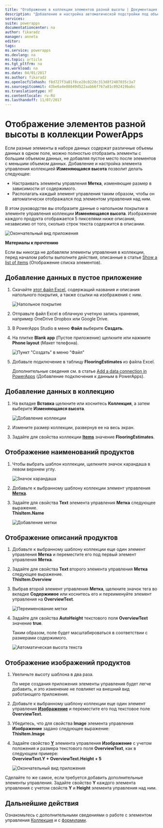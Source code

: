 ```yaml
---
title: "Отображение в коллекции элементов разной высоты | Документация Майкрософт"
description: "Добавление и настройка автоматической подстройки под объем содержимого каждого элемента коллекции с изменяющейся высотой"
services: 
suite: powerapps
documentationcenter: na
author: fikaradz
manager: anneta
editor: 
tags: 
ms.service: powerapps
ms.devlang: na
ms.topic: article
ms.tgt_pltfrm: na
ms.workload: na
ms.date: 04/01/2017
ms.author: fikaradz
ms.openlocfilehash: f8d727f3a81f8ce20c0220c313d8f2407035c3a7
ms.sourcegitcommit: 43be6a4e08849d522aabb6f767a81c092419babc
ms.translationtype: HT
ms.contentlocale: ru-RU
ms.lasthandoff: 11/07/2017
---
```

# <a name="show-items-of-different-heights-in-a-powerapps-gallery"></a>Отображение элементов разной высоты в коллекции PowerApps
Если разные элементы в наборе данных содержат различные объемы данных в одном поле, можно полностью отобразить элементы с большим объемом данных, не добавляя пустое место после элементов с меньшим объемом данных. Добавление и настройка элемента управления коллекцией **Изменяющаяся высота** позволит делать следующее:

* Настраивать элементы управления **Метка**, изменяющие размер в зависимости от содержимого.
* Располагать каждый элемент управления таким образом, чтобы он автоматически отображался под элементом управления над ним.

В этом руководстве вы отобразите данные о напольном покрытии в элементе управления коллекции **Изменяющаяся высота**. Изображение каждого продукта отображается 5 пикселями ниже описания, независимо от того, сколько строк текста содержится в описании.

![Окончательный вид приложения](./media/gallery-dynamic-sizing/dynamic-app.png)

**Материалы к прочтению**

Если вы никогда не добавляли элементы управления в коллекции, перед началом работы выполните действия, описанные в статье [Show a list of items](add-gallery.md) (Отображение списка элементов).

## <a name="add-data-to-a-blank-app"></a>Добавление данных в пустое приложение
1. Скачайте [этот файл Excel](https://az787822.vo.msecnd.net/documentation/get-started-from-data/FlooringEstimates.xlsx), содержащий названия и описания напольного покрытия, а также ссылки на изображения с ним.
   
    ![Напольное покрытие](./media/gallery-dynamic-sizing/flooring-products.png)
2. Отправьте файл Excel в облачную учетную запись хранения, например OneDrive Dropbox или Google Drive.
3. В PowerApps Studio в меню **Файл** выберите **Создать**.
4. На плитке **Blank app** (Пустое приложение) щелкните или нажмите **Phone layout** (Макет телефона).
   
    ![Пункт "Создать" в меню "Файл"](./media/gallery-dynamic-sizing/blank-app.png)
5. Добавьте подключение в таблицу **FlooringEstimates** из файла Excel.
   
    Дополнительные сведения см. в статье [Add a data connection in PowerApps](add-data-connection.md) (Добавление подключения к данным в PowerApps).

## <a name="add-data-to-a-gallery"></a>Добавление данных в коллекцию
1. На вкладке **Вставка** щелкните или коснитесь **Коллекция**, а затем выберите **Изменяющаяся высота**.
   
    ![Добавление коллекции](./media/gallery-dynamic-sizing/add-flexible.png)
2. Измените размер коллекции, развернув ее на весь экран.
3. Задайте для свойства коллекции **[Items](controls/properties-core.md)** значение **FlooringEstimates**.

## <a name="show-the-product-names"></a>Отображение наименований продуктов
1. Чтобы выбрать шаблон коллекции, щелкните значок карандаша в левом верхнем углу.
   
    ![Значок карандаша](./media/gallery-dynamic-sizing/edit-template.png)
2. Добавьте к выбранному шаблону коллекции элемент управления **[Метка](controls/control-text-box.md)**.
3. Задайте для свойства **Text** элемента управления **Метка** следующее выражение.<br>
   **ThisItem.Name**
   
    ![Добавление метки](./media/gallery-dynamic-sizing/add-text-box.png)

## <a name="show-the-product-overviews"></a>Отображение описаний продуктов
1. Добавьте к выбранному шаблону коллекции еще один элемент управления **Метка** и переместите его под первый элемент управления **Метка**.  
2. Задайте для свойства **Text** второго элемента управления **Метка** следующее выражение.<br> **ThisItem.Overview**
3. Выбрав второй элемент управления **Метка**, щелкните значок тега во вкладке **Содержимое** или коснитесь его и переименуйте элемент управления на **OverviewText**.
   
    ![Переименование метки](./media/gallery-dynamic-sizing/rename-text-box.png)
4. Задайте для свойства **AutoHeight** текстового поля **OverviewText** значение **true**.
   
    Таким образом, поле будет масштабироваться в соответствии с размерами содержимого.
   
      ![Автоматическая высота текста](./media/gallery-dynamic-sizing/autoheight-text.png)

## <a name="show-the-product-images"></a>Отображение изображений продуктов
1. Увеличьте высоту шаблона в два раза.
   
    По мере создания приложения элементы управления будет легче добавить, и это изменение не повлияет на внешний вид работающего приложения.
2. Добавьте к выбранному шаблону коллекции еще один элемент управления **[Изображение](controls/control-image.md)** и переместите его под текстовое поле **OverviewText**.
3. Убедитесь, что для свойства **Image** элемента управления **Изображение** задано следующее выражение:<br>
    **ThisItem.Image**
4. Задайте свойство **[Y](controls/properties-core.md)** элемента управления **Изображение** с учетом положения и размера текстового поля **OverviewText**, как в следующем примере:
   <br>**OverviewText.Y + OverviewText.Height + 5**
   
    ![Окончательный вид приложения](./media/gallery-dynamic-sizing/final-app.png)

Сделайте то же самое, если требуется добавить дополнительные элементы управления. Задайте свойство **Y** каждого элемента управления с учетом свойств **Y** и **Height** элемента управления над ним.

## <a name="next-steps"></a>Дальнейшие действия
Ознакомьтесь с дополнительными сведениями о работе с элементом управления [Коллекция](working-with-forms.md) и с [формулами](working-with-formulas.md).

